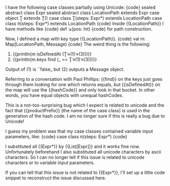 I have the following case classes partially using Unicode:
{code}
sealed abstract class Expr
sealed abstract class LocationPath extends Expr
case object Ʈ extends Ʈ()
case class Ʈ(steps: Expr*) extends LocationPath
case class π(steps: Expr*) extends LocationPath
{code}
Inside {{LocationPath}} I have methods like
{code}
def ↘(pos: Int)
{code}
for path construction.

Now, I defined a map with key type {{LocationPath}}.
{code}
val m: Map[LocationPath, Message)
{code}
The weird thing is the following:

  1. {{println(m isDefinedAt (Ʈ↘(1)↘(3)))}}
  2. {{println(m.keys find (_ == Ʈ↘(1)↘(3)))}}

Output of (1) is ``false_ but (2) outputs a Message object.

Referring to a conversation with Paul Phillips:
{{find}} on the keys just goes through them looking for one which returns equals, but {{isDefinedAt}} on the map will use the {{hashCode}} and only look in that bucket.  In other words, you have equal objects with unequal hashCodes.

This is a not-too-surprising bug which I expect is related to unicode and the fact that {{productPrefix}} (the name of the case class) is used in the generation of the hash code.
I am no longer sure if this is really a bug due to Unicode!

I guess my problem was that my case classes contained variable input parameters, like:
{code}
case class π(steps: Expr*)
{code}

I substituted all {{Expr*}} by {{List[Expr]}} and it works fine now.  Unfortunately beforehand I also substituted all unicode characters by ascii characters.  So I can no longer tell if this issue is related to unicode characters or to variable input parameters.

If you can tell that this issue is not related to {{Expr*}}, I'll set up a little code snippet to reconstruct the issue discussed here.
